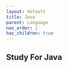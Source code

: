 ```yaml
---
layout: default
title: Java
parent: Language
nav_order: 1
has_children: true
---
```


## Study For Java
